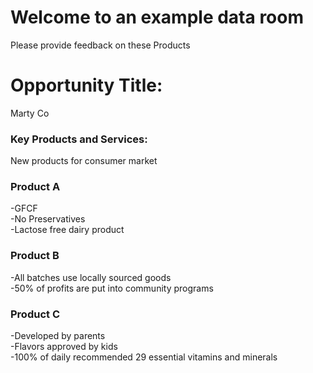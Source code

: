 # Welcome to an example data room
<!DOCTYPE html>
<head>

  <script>
  window.CROWDSMART_TOKEN_USER = {
    token: 'sample2'
  }

      window.CROWDSMART_EMBED_CONFIG = {
        crowdSmartConfig: {
          cta: {
            completed: 'Revisit Evaluation',
            continue: 'Update Evaluation',
            loggedOut: 'Evaluate',
            start: 'Start Evaluation',
            style: 'background-color: #023C56;color: #FFFFFF;'
          },
          evaluation: {
            showSuccess: true
          },
          font: {
            href: 'https://fonts.googleapis.com/css2?family=Montserrat:wght@300;400;700&display=swap',
            family: '"Montserrat", sans-serif'
          }
        }
      }
  </script>
  
</head>
<html>
<body>
<p>
Please provide feedback on these Products</p>

<h1>Opportunity Title:</h1>
<p>Marty Co</p>

<h3>Key Products and Services:</h3>
<p>New products for consumer market</p>

<h3>Product A</h3>
<p>
-GFCF<br>
-No Preservatives<br>
-Lactose free dairy product<br>
</p>

<h3>Product B</h3>
<p>
-All batches use locally sourced goods<br>
-50% of profits are put into community programs<br>
</p>

<h3>Product C</h3>
<p>
-Developed by parents<br>
-Flavors approved by kids<br>
-100% of daily recommended 29 essential vitamins and minerals<br>
  </p>



  <link href="https://stage-app.crowdsmart.ai/css/embedStyle.css" rel="stylesheet" type="text/css">
  <script
      src="https://stage-app.crowdsmart.ai/js/embedScript.js"
      id="crowdsmart-embed-script"
      data-embed-url="https://stage-app.crowdsmart.ai/embed/evaluation/org3/39dc14bc-bf26-11eb-8217-0686f2812bf3/66156888-82be-11ec-bfd8-0669f33159a9">
  </script>
  
  </body>
</html>
